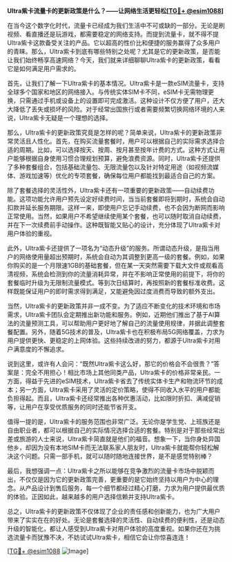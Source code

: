 **Ultra紫卡流量卡的更新政策是什么？——让网络生活更轻松[[TG💪+ @esim1088](https://t.me/s/esim1088)]**

在当今这个数字化时代，流量卡已经成为我们生活中不可或缺的一部分。无论是刷视频、看直播还是玩游戏，都需要稳定的网络支持。而提到流量卡，就不得不提Ultra紫卡这款备受关注的产品。它以超高的性价比和便捷的服务赢得了众多用户的青睐。那么，Ultra紫卡到底有哪些特别之处呢？尤其是它的更新政策，是否能让我们始终畅享高速网络？今天，我们就来详细聊聊Ultra紫卡的更新政策，看看它是如何满足用户需求的。

首先，让我们了解一下Ultra紫卡的基本情况。Ultra紫卡是一款eSIM流量卡，支持全球多个国家和地区的网络接入。与传统实体SIM卡不同，eSIM卡无需物理更换，只需通过手机或设备上的设置即可完成激活。这种设计不仅方便了用户，还大大降低了丢失或损坏的风险。对于经常出国旅行或者需要频繁切换网络环境的人来说，Ultra紫卡无疑是一个理想的选择。

那么，Ultra紫卡的更新政策究竟是怎样的呢？简单来说，Ultra紫卡的更新政策非常灵活且人性化。首先，在购买流量套餐时，用户可以根据自己的实际需求选择合适的周期。比如，可以选择按天、按周、按月甚至按年计费的方式。这种方式让用户能够根据自身使用习惯合理规划预算，避免浪费资源。同时，Ultra紫卡还提供了多种套餐组合，包括基础流量包、无限流量包以及针对特定用途（如视频流媒体、游戏加速等）优化的专项套餐，确保每位用户都能找到最适合自己的方案。

除了套餐选择的灵活性外，Ultra紫卡还有一项重要的更新政策——自动续费功能。这项功能允许用户预先设定好续费时间，当当前套餐即将到期时，系统会自动扣款并延长服务期限。这样一来，即使用户忘记手动续费，也不会因为断网而影响正常使用。当然，如果用户不希望继续使用某个套餐，也可以随时取消自动续费，并在下一次续费前手动操作。这种既智能又贴心的设计，充分体现了Ultra紫卡对用户体验的重视。

此外，Ultra紫卡还提供了一项名为“动态升级”的服务。所谓动态升级，是指当用户的网络使用量超出预期时，系统会自动为其调整到更高一级的套餐。例如，如果你购买的是一个月限速1GB的基础套餐，但在某一天突然需要下载大文件或观看高清视频，系统会检测到你的流量消耗异常，并在不影响正常使用的前提下，将你的套餐临时升级为无限制流量模式。等到次日结算时，再按照新的套餐标准收费。这样既能保证用户的即时需求得到满足，又能避免因过度消费而导致的额外支出。

当然，Ultra紫卡的更新政策并非一成不变。为了适应不断变化的技术环境和市场需求，Ultra紫卡团队会定期推出新功能和服务。例如，近期他们推出了基于AI算法的流量预测工具，可以帮助用户更好地了解自己的流量使用规律，并据此调整套餐配置。另外，随着5G技术的普及，Ultra紫卡也在积极布局5G网络覆盖，力求为用户提供更快、更稳定的上网体验。这些持续改进的努力，都源于Ultra紫卡对用户满意度的不懈追求。

说到这里，或许有人会问：“既然Ultra紫卡这么好，那它的价格会不会很贵？”答案是：完全不用担心！相比市场上其他同类产品，Ultra紫卡的价格非常亲民。一方面，得益于先进的eSIM技术，Ultra紫卡省去了传统实体卡生产和物流环节的成本；另一方面，Ultra紫卡采用了灵活的定价策略，使得不同收入水平的用户都能负担得起。而且，Ultra紫卡还经常推出各种优惠活动，比如限时折扣、满减促销等，让用户在享受优质服务的同时还能节省开支。

值得一提的是，Ultra紫卡的服务范围也非常广泛。无论你是学生党、上班族还是自由职业者，都可以根据自己的实际情况选择合适的套餐。特别是对于那些经常出差或旅游的人士来说，Ultra紫卡简直就是他们的福音。想象一下，当你身处异国他乡，却因为没有本地SIM卡而无法联系家人朋友时，Ultra紫卡就能帮你轻松解决这个问题。只需一部手机，就可以随时随地连接世界，是不是感觉特别棒？

最后，我想强调一点：Ultra紫卡之所以能够在竞争激烈的流量卡市场中脱颖而出，不仅仅是因为它的更新政策完善，更重要的是它始终坚持以用户为中心的理念。从产品设计到售后服务，每一个细节都经过精心打磨，力求为用户提供最优质的体验。正因如此，越来越多的用户选择信赖并支持Ultra紫卡。

总之，Ultra紫卡的更新政策不仅体现了企业的责任感和创新能力，也为广大用户带来了实实在在的好处。无论是套餐选择的灵活性、自动续费的便利性，还是动态升级的智能化，都让人感受到Ultra紫卡对用户体验的高度重视。如果你还在为挑选流量卡而犹豫不决，不妨试试Ultra紫卡，相信它会让你惊喜连连！

[[TG💪+ @esim1088](https://t.me/s/esim1088) ![Image](https://i.postimg.cc/4NQfJmqS/Snipaste-2025-05-13-00-14-12.png)]
